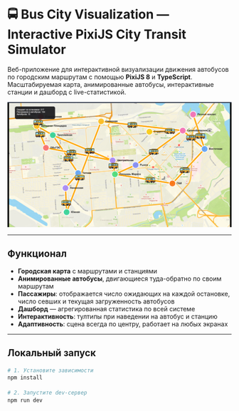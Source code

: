 # 🚍 Bus City Visualization — Interactive PixiJS City Transit Simulator

Веб-приложение для интерактивной визуализации движения автобусов по городским маршрутам с помощью **PixiJS 8** и **TypeScript**.  
Масштабируемая карта, анимированные автобусы, интерактивные станции и дашборд с live-статистикой.

![screenshot](./preview.png)

---

## Функционал

- **Городская карта** с маршрутами и станциями
- **Анимированные автобусы**, двигающиеся туда-обратно по своим маршрутам
- **Пассажиры**: отображается число ожидающих на каждой остановке, число севших и текущая загруженность автобусов
- **Дашборд** — агрегированная статистика по всей системе
- **Интерактивность**: тултипы при наведении на автобус и станцию
- **Адаптивность**: сцена всегда по центру, работает на любых экранах

---

## Локальный запуск

```bash
# 1. Установите зависимости
npm install

# 2. Запустите dev-сервер
npm run dev
